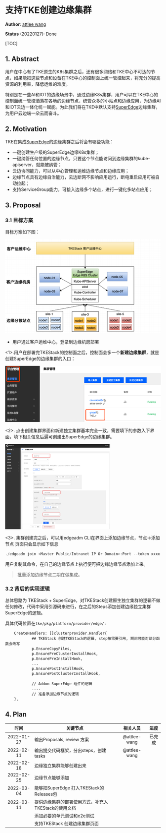 # 支持TKE创建边缘集群

**Author**: [attlee wang](https://github.com/attlee-wang) 

**Status** (20220127): Done

[TOC]

## 1. Abstract

用户在中心有了TKE原生的K8s集群之后，还有很多网络和TKE中心不可达的节点，如果能把这些节点和设备在TKE中心的控制面上统一管控起来，将充分的提高资源的利用率，降低运维的难度。

特别是在一些AI和IOT的边缘场景中，通过边缘K8s集群，用户可以在TKE中心的控制面统一管控洒落在各地的边缘节点，统管众多的小站点和边缘应用，为边缘AI和IOT云边一体化统一赋能。为此我们将在TKE中默认支持[SuperEdge](https://github.com/superedge/superedge)边缘集群，为用户云边端一朵云而奋斗。

## 2. Motivation

 TKE在集成[SuperEdge](https://github.com/superedge/superedge)的边缘集群之后将会有哪些功能：

-   一键创建生产级的SuperEdge边缘K8s集群；
-   一键纳管任何位置的边缘节点，只要这个节点能访问到边缘集群的kube-apiserver，就能被纳管；
-   云边协同能力，可以从中心管理和运维边缘节点和边缘应用；
-   边缘节点具有边缘自治能力，云边断网不影响应用运行，断电重启应用可被自动拉起；
-   支持ServiceGroup能力，可接入边缘多个站点，进行一键化多站点应用；

## 3. Proposal

### 3.1 目标方案

目标方案如下图：

<img src="../images/TKE_SuperEdge_ARCH.png" alt="TKE_SuperEdge_ARCH" style="zoom: 50%;" />

-   用户通过客户运维中心，登录到边缘机房部署

<1>.用户在部署完TKEStack的控制面之后，控制面会多一个**新建边缘集群**，就是创建SuperEdge的边缘集群的入口：

<img src="../images/create_edge_cluster.png" alt="TKE_SuperEdge_ARCH" style="zoom: 80%;" />

<2>. 点击创建集群界面和新建独立集群基本完全一致，需要填下的参数入下界面，填下相关信息后遍可创建出SuperEdge的边缘集群。

<img src="../images/ClusterInfo.png" style="zoom:33%;" />

<3>. 集群创建完之后，可以用edgeadm CLI在界面上添加边缘节点，节点->添加节点 页面只会显示如下信息

```powershell
./edgeadm join <Master Public/Intranet IP Or Domain>:Port --token xxxx --discovery-token-ca-cert-hash sha256:xxxxxxxxxx --install-pkg-path <edgeadm kube-* install package address path> --enable-edge=true
```

用户复制其命令，在自己的边缘节点上执行便可把边缘边缘节点添加上来。

>   批量添加边缘节点二期在做集成。

### 3.2 背后的实现逻辑

总体思路为 TKEStack + SuperEdge，对TKEStack创建原生独立集群的逻辑不做任何修改，代码中采用引源码来进行，在之后的Steps添加创建边缘独立集群SuperEdge的逻辑。

具体代码位置在`tke/pkg/platform/provider/edge/:`

```http
    CreateHandlers: []clusterprovider.Handler{
            ## TKEStack 创建TKEStack的逻辑, step按需要引用, 期间可能对部分函数会改写
            p.EnsureCopyFiles,             
			p.EnsurePreClusterInstallHook,
			p.EnsurePreInstallHook,
			...
			p.EnsurePostInstallHook,
			p.EnsurePostClusterInstallHook,
			
			// Addon SuperEdge 组件的逻辑
			....
			// 准备添加边缘节点的逻辑
	},
```

## 4. Plan

|    时间    | 关键节点                                             |   相关人员   |  进度  |
| :--------: | ---------------------------------------------------- | :----------: | :----: |
| 2022-01-27 | 输出Proposals, review 方案                           | @attlee-wang | 已完成 |
| 2022-02-11 | 输出提交代码框架，分出steps，创建tasks               | @attlee-wang |        |
| 2022-02-18 | 边缘独立集群能够创建出来                             |              |        |
| 2022-02-25 | 边缘节点能够添加                                     |              |        |
| 2022-03-04 | 能够把SuperEdge 打入TKEStack的Releases包             |              |        |
| 2022-03-11 | 提供边缘集群的部署使用方式，补充入TKEStack的使用文档 |              |        |
|            | 添加必要的单元测试和e2e测试                          |              |        |
|            | 支持TKEStack 创建边缘集群页面                        |              |        |

